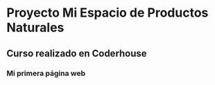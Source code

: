 # Proyecto Mi Espacio de Productos Naturales
## Curso realizado en Coderhouse
### Mi primera página web 